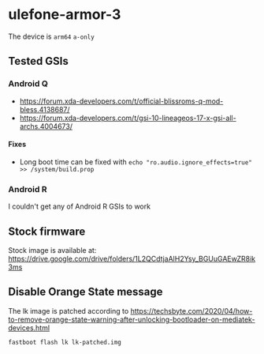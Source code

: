 # ulefone-armor-3
The device is `arm64` `a-only`

## Tested GSIs
### Android Q
- https://forum.xda-developers.com/t/official-blissroms-q-mod-bless.4138687/
- https://forum.xda-developers.com/t/gsi-10-lineageos-17-x-gsi-all-archs.4004673/

#### Fixes
- Long boot time can be fixed with `echo "ro.audio.ignore_effects=true" >> /system/build.prop`

### Android R
I couldn't get any of Android R GSIs to work

## Stock firmware
Stock image is available at: https://drive.google.com/drive/folders/1L2QCdtjaAlH2Ysy_BGUuGAEwZR8ik3ms

## Disable Orange State message
The lk image is patched according to https://techsbyte.com/2020/04/how-to-remove-orange-state-warning-after-unlocking-bootloader-on-mediatek-devices.html
```sh
fastboot flash lk lk-patched.img
```
